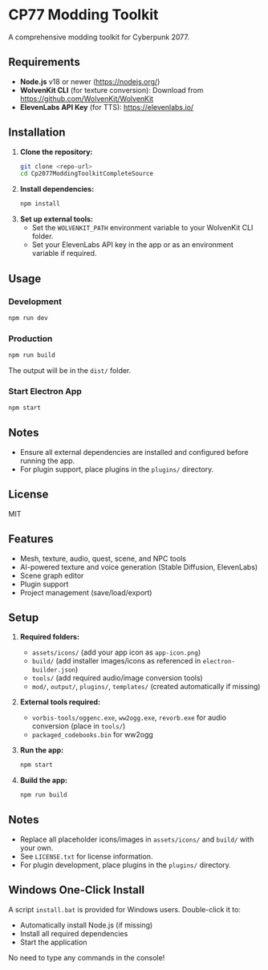 # CP77 Modding Toolkit

A comprehensive modding toolkit for Cyberpunk 2077.

## Requirements
- **Node.js** v18 or newer (https://nodejs.org/)
- **WolvenKit CLI** (for texture conversion): Download from https://github.com/WolvenKit/WolvenKit
- **ElevenLabs API Key** (for TTS): https://elevenlabs.io/

## Installation

1. **Clone the repository:**
   ```sh
   git clone <repo-url>
   cd Cp2077ModdingToolkitCompleteSource
   ```
2. **Install dependencies:**
   ```sh
   npm install
   ```
3. **Set up external tools:**
   - Set the `WOLVENKIT_PATH` environment variable to your WolvenKit CLI folder.
   - Set your ElevenLabs API key in the app or as an environment variable if required.

## Usage

### Development
```sh
npm run dev
```

### Production
```sh
npm run build
```
The output will be in the `dist/` folder.

### Start Electron App
```sh
npm start
```

## Notes
- Ensure all external dependencies are installed and configured before running the app.
- For plugin support, place plugins in the `plugins/` directory.

## License
MIT

## Features
- Mesh, texture, audio, quest, scene, and NPC tools
- AI-powered texture and voice generation (Stable Diffusion, ElevenLabs)
- Scene graph editor
- Plugin support
- Project management (save/load/export)

## Setup
1. **Required folders:**
   - `assets/icons/` (add your app icon as `app-icon.png`)
   - `build/` (add installer images/icons as referenced in `electron-builder.json`)
   - `tools/` (add required audio/image conversion tools)
   - `mod/`, `output/`, `plugins/`, `templates/` (created automatically if missing)

3. **External tools required:**
   - `vorbis-tools/oggenc.exe`, `ww2ogg.exe`, `revorb.exe` for audio conversion (place in `tools/`)
   - `packaged_codebooks.bin` for ww2ogg

4. **Run the app:**
   ```sh
   npm start
   ```

5. **Build the app:**
   ```sh
   npm run build
   ```

## Notes
- Replace all placeholder icons/images in `assets/icons/` and `build/` with your own.
- See `LICENSE.txt` for license information.
- For plugin development, place plugins in the `plugins/` directory.

## Windows One-Click Install

A script `install.bat` is provided for Windows users. Double-click it to:
- Automatically install Node.js (if missing)
- Install all required dependencies
- Start the application

No need to type any commands in the console! 